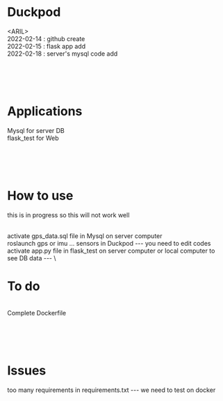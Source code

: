 # Duckpod
\<ARIL\>
<br>
2022-02-14 : github create
<br>
2022-02-15 : flask app add
<br>
2022-02-18 : server's mysql code add
<br>
<br>
<br>
<br>
<br>
# Applications
Mysql for server DB
<br>
flask_test for Web
<br>
<br>
<br>
<br>
<br>
# How to use
<p>this is in progress so this will not work well<p>
<br>
activate gps_data.sql file in Mysql on server computer
<br>
roslaunch gps or imu ... sensors in Duckpod --- you need to edit codes
<br>
activate app.py file in flask_test on server computer or local computer to see DB data --- \<selective\>

# To do
<br>
Complete Dockerfile
<br>
<br>
<br>
<br>
<br>
  
# Issues
too many requirements in requirements.txt --- we need to test on docker

